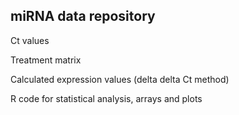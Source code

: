 ## miRNA data repository

Ct values

Treatment matrix

Calculated expression values (delta delta Ct method)

R code for statistical analysis, arrays and plots


